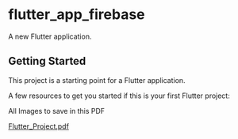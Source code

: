 # flutter_app_firebase

A new Flutter application.

## Getting Started

This project is a starting point for a Flutter application.

A few resources to get you started if this is your first Flutter project:

All Images to save in this PDF

[Flutter_Project.pdf](https://github.com/Shoeb567/LearnFlutter/files/6308782/Flutter_Project.pdf)
